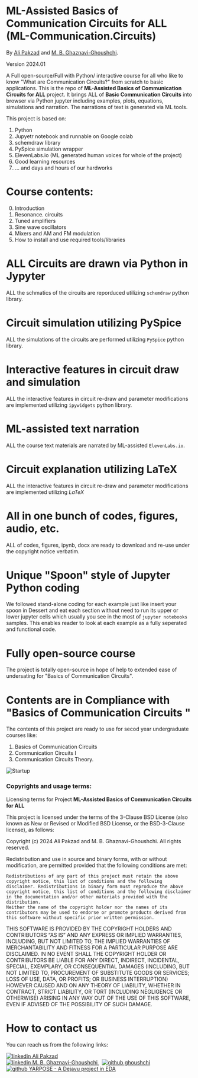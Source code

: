 # ML-Assisted Basics of Communication Circuits for ALL (ML-Communication.Circuits)
By [Ali Pakzad](https://www.linkedin.com/in/ali-pakzad-075a36227/) and [M. B. Ghaznavi-Ghoushchi](https://www.linkedin.com/in/ghaznavi-ghoushchi/).

Version 2024.01

A Full open-source/Full with Python/ interactive course for all who like to know "What are Communication Circuits?" from scratch to basic applications.
This is the repo of **ML-Assisted Basics of Communication Circuits for ALL**  project. It brings ALL of **Basic Communication Circuits** into browser via Python jupyter including examples, plots, equations, simulations and narration. The narrations of text is generated via ML tools.


This project is based on:

1. Python
2. Jupyetr notebook and runnable on Google colab
3. schemdraw library
4. PySpice simulation wrapper
5. ElevenLabs.io (ML generated human voices for whole of the project)
6. Good learning resources
7. ... and days and hours of our hardworks 



# Course contents:

0. Introduction
1. Resonance. circuits 
2. Tuned amplifiers
3. Sine wave oscillators
4. Mixers and AM and FM modulation
5. How to install and use required tools/libraries


# ALL Circuits are drawn via Python in Jypyter
ALL the schmatics of the circuits are reporduced utilizing ```schemdraw``` python library.

# Circuit simulation utilizing PySpice
ALL the simulations of the circuits are performed utilizing ```PySpice``` python library.

# Interactive features in circuit draw and simulation
ALL the interactive features in circuit re-draw and parameter modifications are implemented utilizing ```ipywidgets``` python library.

# ML-assisted text narration
ALL the course text materials are narrated by ML-assisted  ```ElevenLabs.io```.

# Circuit explanation utilizing LaTeX
ALL the interactive features in circuit re-draw and parameter modifications are implemented utilizing $LaTeX$ 

# All in one bunch of codes, figures, audio, etc.
ALL of codes, figures, ipynb, docx are ready to download and re-use under the copyright notice verbatim. 

# Unique "Spoon" style of Jupyter Python coding 
We followed stand-alone coding for each example just like insert your spoon in Dessert and eat each section without need to run its upper or lower jupyter cells which usually you see in the most of ```jupyter notebooks``` samples. This enables reader to look at each example as a fully seperated and functional code.

# Fully open-source course
The project is totally open-source in hope of help to extended ease of undersating for "Basics of Communication Circuits".

# Contents are in Compliance with "Basics of Communication Circuits "
The contents of this project are ready to use for secod year undergraduate courses like:
 1. Basics of Communication Circuits
 2. Communication Circuits I
 3. Communication Circuits Theory.



![Startup](media/ML-Communication.Circuits-s.gif)



### Copyrights and usage terms:
Licensing terms for Project **ML-Assisted Basics of Communication Circuits for ALL**

This project is licensed under the terms of the 3-Clause BSD License (also known as New or Revised or Modified BSD License, or the BSD-3-Clause license), as follows:

Copyright (c) 2024 Ali Pakzad and M. B. Ghaznavi-Ghoushchi. All rights reserved.

Redistribution and use in source and binary forms, with or without modification, are permitted provided that the following conditions are met:
```
Redistributions of any part of this project must retain the above copyright notice, this list of conditions and the following disclaimer. Redistributions in binary form must reproduce the above copyright notice, this list of conditions and the following disclaimer in the documentation and/or other materials provided with the distribution.
Neither the name of the copyright holder nor the names of its contributors may be used to endorse or promote products derived from this software without specific prior written permission.
```

THIS SOFTWARE IS PROVIDED BY THE COPYRIGHT HOLDERS AND CONTRIBUTORS “AS IS” AND ANY EXPRESS OR IMPLIED WARRANTIES, INCLUDING, BUT NOT LIMITED TO, THE IMPLIED WARRANTIES OF MERCHANTABILITY AND FITNESS FOR A PARTICULAR PURPOSE ARE DISCLAIMED. IN NO EVENT SHALL THE COPYRIGHT HOLDER OR CONTRIBUTORS BE LIABLE FOR ANY DIRECT, INDIRECT, INCIDENTAL, SPECIAL, EXEMPLARY, OR CONSEQUENTIAL DAMAGES (INCLUDING, BUT NOT LIMITED TO, PROCUREMENT OF SUBSTITUTE GOODS OR SERVICES; LOSS OF USE, DATA, OR PROFITS; OR BUSINESS INTERRUPTION) HOWEVER CAUSED AND ON ANY THEORY OF LIABILITY, WHETHER IN CONTRACT, STRICT LIABILITY, OR TORT (INCLUDING NEGLIGENCE OR OTHERWISE) ARISING IN ANY WAY OUT OF THE USE OF THIS SOFTWARE, EVEN IF ADVISED OF THE POSSIBILITY OF SUCH DAMAGE.

# How to contact us
You can reach us from the following links:


<p>
  <a href="https://www.linkedin.com/in/ali-pakzad-075a36227/" rel="nofollow noreferrer">
    <img src="media/LI.png" alt="linkedin"> Ali Pakzad
  </a>
  <br>
  <a href="https://www.linkedin.com/in/ghaznavi-ghoushchi" rel="nofollow noreferrer">
    <img src="media/LI.png" alt="linkedin"> M. B. Ghaznavi-Ghoushchi
  </a> &nbsp; 
  <a href="https://github.com/ghoushchi" rel="nofollow noreferrer">
    <img src="media/GH.png" alt="github"> ghoushchi
  </a><br><a href="https://github.com/yarpose" rel="nofollow noreferrer">
    <img src="media/GH.png" alt="github"> YARPOSE - A Dejavu project in EDA
  </a>
</p>
